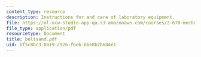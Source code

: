 ```yaml
---
content_type: resource
description: Instructions for and care of laboratory equipment.
file: https://ol-ocw-studio-app-qa.s3.amazonaws.com/courses/2-670-mechanical-engineering-tools-january-iap-2004/bf5c8bc30a19c926f6e66be8b2b684e1_beltsand.pdf
file_type: application/pdf
resourcetype: Document
title: beltsand.pdf
uid: bf5c8bc3-0a19-c926-f6e6-6be8b2b684e1
---
```

